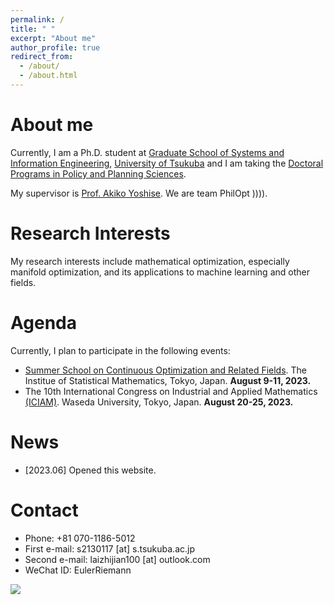 ```yaml
---
permalink: /
title: " "
excerpt: "About me"
author_profile: true
redirect_from: 
  - /about/
  - /about.html
---
```


About me
========
Currently, I am a Ph.D. student at [Graduate School of Systems and Information Engineering](https://www.sie.tsukuba.ac.jp/eng/), [University of Tsukuba](https://www.tsukuba.ac.jp/en/) and I am taking the [Doctoral Programs in Policy and Planning Sciences](https://www.sk.tsukuba.ac.jp/PPS/en/). 

My supervisor is [Prof. Akiko Yoshise](https://infoshako.sk.tsukuba.ac.jp/~yoshise/). We are team PhilOpt )))).

Research Interests
========
My research interests include mathematical optimization, especially manifold optimization, and its applications to machine learning and other fields.

Agenda
========
Currently, I plan to participate in the following events:
 - [Summer School on Continuous Optimization and Related Fields](https://www.ism.ac.jp/~mirai/sscoke/2023/). The Institue of Statistical Mathematics, Tokyo, Japan. **August 9-11, 2023.**
 - The 10th International Congress on Industrial and Applied Mathematics [(ICIAM)](https://iciam2023.org/). Waseda University, Tokyo, Japan.
**August 20-25, 2023.**


News
========
- [2023.06] Opened this website.

Contact
========
 - Phone: +81 070-1186-5012
 - First e-mail: s2130117 [at] s.tsukuba.ac.jp
 - Second e-mail: laizhijian100 [at] outlook.com
 - WeChat ID: EulerRiemann

<a href="https://clustrmaps.com/site/1bv2n"  title="Visit tracker"><img src="//www.clustrmaps.com/map_v2.png?d=J6_1YGeLg-J7t5ToGOrm1lj_HeE4j7CR-SSuDJOBqso&cl=ffffff" /></a>
